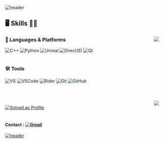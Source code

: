 ![header](https://capsule-render.vercel.app/api?type=slice&color=C3D6FA&height=150&section=header&text=👋Hi!%20I'm%20Kclient&fontSize=85&fontAlign=50&fontAlignY=50&desc=Hello,%20World!&descSize=22&descAlign=82&descAlignY=84)

## 🖥 Skills 👩‍💻
### 📝 Languages & Platforms <img align='right' src='https://github-readme-stats.vercel.app/api/top-langs/?username=go4521304&layout=compact'>
![C++](https://img.shields.io/badge/C%2B%2B-00599C?&style=flat-square&logo=C%2B%2B&logoColor=white)
![Python](https://img.shields.io/badge/Python-3776AB?&style=flat-square&logo=Python&logoColor=white)
![Unreal](https://img.shields.io/badge/Unreal%20Engine-0E1128?&style=flat-square&logo=Unreal%20Engine&logoColor=white)
![Direct3D](https://img.shields.io/badge/Direct3D%2012-0078D6?&style=flat-square&logo=Windows&logoColor=white)
![Qt](https://img.shields.io/badge/Qt-41CD52?&style=flat-square&logo=Qt&logoColor=white)
</br></br>

### 🛠 Tools
![VS](https://img.shields.io/badge/Visual%20Studio-5C2D91?&style=flat-square&logo=Visual%20Studio&logoColor=white)
![VSCode](https://img.shields.io/badge/Visual%20Studio%20Code-007ACC?&style=flat-square&logo=Visual%20Studio%20Code&logoColor=white)
![Rider](https://img.shields.io/badge/Rider-000000?&style=flat-square&logo=Rider&logoColor=white)
![Git](https://img.shields.io/badge/Git-F05032?&style=flat-square&logo=Git&logoColor=white)
![GitHub](https://img.shields.io/badge/GitHub-181717?&style=flat-square&logo=GitHub&logoColor=white)
</br>
#
</br> <img align='right' src='https://github-readme-stats.vercel.app/api?username=go4521304&show_icons=true&theme=default'>

[![Solved.ac Profile](http://mazassumnida.wtf/api/v2/generate_badge?boj=go4521304)](https://solved.ac/go4521304/)
</br>
#
#### Contact : <a href="mailto:go4521304@gmail.com">![Gmail](https://img.shields.io/badge/Gmail-EA4335?&style=flat-square&logo=Gmail&logoColor=white)
![header](https://capsule-render.vercel.app/api?type=slice&color=FAEEC2&height=150&section=footer&text=Bye%20Bye,%20See%20U&fontSize=60&rotate=10&fontAlign=27&fontAlignY=78)
